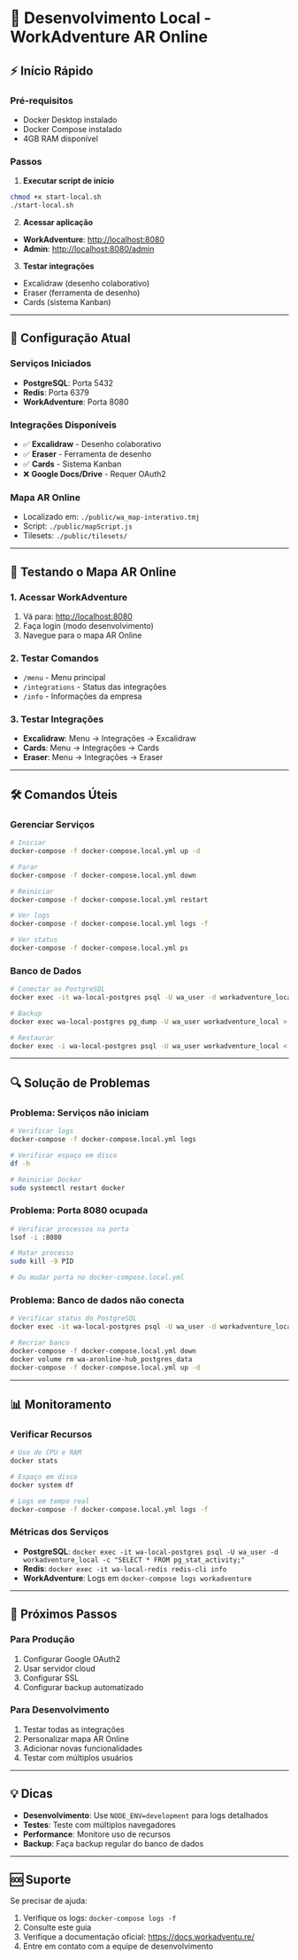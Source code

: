# 🚀 Desenvolvimento Local - WorkAdventure AR Online

## ⚡ **Início Rápido**

### **Pré-requisitos**

- Docker Desktop instalado
- Docker Compose instalado
- 4GB RAM disponível

### **Passos**

1. **Executar script de início**

```bash
chmod +x start-local.sh
./start-local.sh
```

2. **Acessar aplicação**

- **WorkAdventure**: <http://localhost:8080>
- **Admin**: <http://localhost:8080/admin>

3. **Testar integrações**

- Excalidraw (desenho colaborativo)
- Eraser (ferramenta de desenho)
- Cards (sistema Kanban)

---

## 🔧 **Configuração Atual**

### **Serviços Iniciados**

- **PostgreSQL**: Porta 5432
- **Redis**: Porta 6379
- **WorkAdventure**: Porta 8080

### **Integrações Disponíveis**

- ✅ **Excalidraw** - Desenho colaborativo
- ✅ **Eraser** - Ferramenta de desenho
- ✅ **Cards** - Sistema Kanban
- ❌ **Google Docs/Drive** - Requer OAuth2

### **Mapa AR Online**

- Localizado em: `./public/wa_map-interativo.tmj`
- Script: `./public/mapScript.js`
- Tilesets: `./public/tilesets/`

---

## 🎯 **Testando o Mapa AR Online**

### **1. Acessar WorkAdventure**

1. Vá para: <http://localhost:8080>
2. Faça login (modo desenvolvimento)
3. Navegue para o mapa AR Online

### **2. Testar Comandos**

- `/menu` - Menu principal
- `/integrations` - Status das integrações
- `/info` - Informações da empresa

### **3. Testar Integrações**

- **Excalidraw**: Menu → Integrações → Excalidraw
- **Cards**: Menu → Integrações → Cards
- **Eraser**: Menu → Integrações → Eraser

---

## 🛠️ **Comandos Úteis**

### **Gerenciar Serviços**

```bash
# Iniciar
docker-compose -f docker-compose.local.yml up -d

# Parar
docker-compose -f docker-compose.local.yml down

# Reiniciar
docker-compose -f docker-compose.local.yml restart

# Ver logs
docker-compose -f docker-compose.local.yml logs -f

# Ver status
docker-compose -f docker-compose.local.yml ps
```

### **Banco de Dados**

```bash
# Conectar ao PostgreSQL
docker exec -it wa-local-postgres psql -U wa_user -d workadventure_local

# Backup
docker exec wa-local-postgres pg_dump -U wa_user workadventure_local > backup.sql

# Restaurar
docker exec -i wa-local-postgres psql -U wa_user workadventure_local < backup.sql
```

---

## 🔍 **Solução de Problemas**

### **Problema: Serviços não iniciam**

```bash
# Verificar logs
docker-compose -f docker-compose.local.yml logs

# Verificar espaço em disco
df -h

# Reiniciar Docker
sudo systemctl restart docker
```

### **Problema: Porta 8080 ocupada**

```bash
# Verificar processos na porta
lsof -i :8080

# Matar processo
sudo kill -9 PID

# Ou mudar porta no docker-compose.local.yml
```

### **Problema: Banco de dados não conecta**

```bash
# Verificar status do PostgreSQL
docker exec -it wa-local-postgres psql -U wa_user -d workadventure_local

# Recriar banco
docker-compose -f docker-compose.local.yml down
docker volume rm wa-aronline-hub_postgres_data
docker-compose -f docker-compose.local.yml up -d
```

---

## 📊 **Monitoramento**

### **Verificar Recursos**

```bash
# Uso de CPU e RAM
docker stats

# Espaço em disco
docker system df

# Logs em tempo real
docker-compose -f docker-compose.local.yml logs -f
```

### **Métricas dos Serviços**

- **PostgreSQL**: `docker exec -it wa-local-postgres psql -U wa_user -d workadventure_local -c "SELECT * FROM pg_stat_activity;"`
- **Redis**: `docker exec -it wa-local-redis redis-cli info`
- **WorkAdventure**: Logs em `docker-compose logs workadventure`

---

## 🎉 **Próximos Passos**

### **Para Produção**

1. Configurar Google OAuth2
2. Usar servidor cloud
3. Configurar SSL
4. Configurar backup automatizado

### **Para Desenvolvimento**

1. Testar todas as integrações
2. Personalizar mapa AR Online
3. Adicionar novas funcionalidades
4. Testar com múltiplos usuários

---

## 💡 **Dicas**

- **Desenvolvimento**: Use `NODE_ENV=development` para logs detalhados
- **Testes**: Teste com múltiplos navegadores
- **Performance**: Monitore uso de recursos
- **Backup**: Faça backup regular do banco de dados

---

## 🆘 **Suporte**

Se precisar de ajuda:

1. Verifique os logs: `docker-compose logs -f`
2. Consulte este guia
3. Verifique a documentação oficial: <https://docs.workadventu.re/>
4. Entre em contato com a equipe de desenvolvimento
